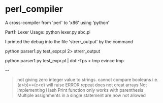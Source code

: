 # perl_compiler
A cross-compiler from 'perl' to 'x86' using 'python'

Part1: Lexer Usage: python lexer.py abc.pl


I printed the debug into the file 'strerr_output' by the command

python parser1.py test_expr.pl 2> strerr_output

python parser1.py test_expr.pl | dot -Tps > tmp
evince tmp


-- 
> not giving zero integer value to strings. 
> cannot compare booleans 
	i.e. (a>b)==(c<d) will raise ERROR
> repeat does not creat arrays
> Not implementing Hash
> Print function only works with parenthesis
> Multiple assignments in a single statement are now not allowed